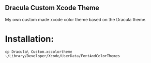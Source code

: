 ## Dracula Custom Xcode Theme
My own custom made xcode color theme based on the Dracula theme.


# Installation:
```
cp Dracula\ Custom.xccolortheme ~/Library/Developer/Xcode/UserData/FontAndColorThemes
```

